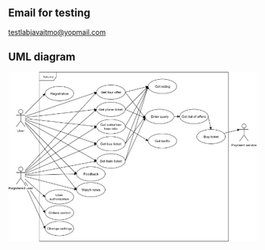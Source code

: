 ## Email for testing
testlabjavaitmo@yopmail.com

## UML diagram
![Image of UML diagram](/report/img/Test3UML.png)

